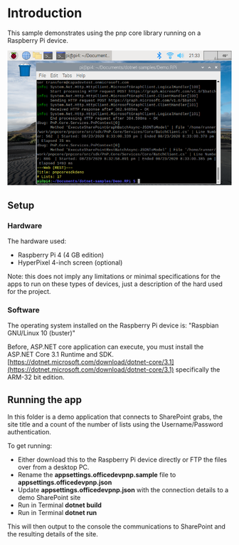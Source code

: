 # Introduction

This sample demonstrates using the pnp core library running on a Raspberry Pi device.

![Sample Screenshot](doc-assets/screenshot_pi_example.png)

## Setup

### Hardware

The hardware used:

- Raspberry Pi 4 (4 GB edition)
- HyperPixel 4-inch screen (optional)

Note: this does not imply any limitations or minimal specifications for the apps to run on these 
types of devices, just a description of the hard used for the project.

### Software

The operating system installed on the Raspberry Pi device is: "Raspbian GNU/Linux 10 (buster)"

Before, ASP.NET core application can execute, you must install the ASP.NET Core 3.1 Runtime and SDK.
[https://dotnet.microsoft.com/download/dotnet-core/3.1](https://dotnet.microsoft.com/download/dotnet-core/3.1)
specifically the ARM-32 bit edition.

## Running the app

In this folder is a demo application that connects to SharePoint grabs,
the site title and a count of the number of lists using the Username/Password authentication.

To get running:

- Either download this to the Raspberry Pi device directly or FTP the files over from a desktop PC.
- Rename the **appsettings.officedevpnp.sample** file to **appsettings.officedevpnp.json**
- Update **appsettings.officedevpnp.json** with the connection details to a demo SharePoint site
- Run in Terminal **dotnet build**
- Run in Terminal **dotnet run**

This will then output to the console the communications to SharePoint and the resulting details of the site.